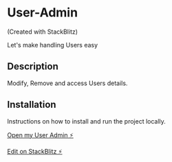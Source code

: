 # User-Admin

(Created with StackBlitz)

Let's make handling Users easy

## Description

Modify, Remove and access Users details.

## Installation

Instructions on how to install and run the project locally.

[Open my User Admin ⚡️](https://react-mn9gjh.stackblitz.io/)

[Edit on StackBlitz ⚡️](https://stackblitz.com/edit/react-mn9gjh)
